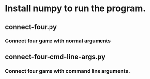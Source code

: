# Install numpy to run the program.

## connect-four.py

### Connect four game with normal arguments

## connect-four-cmd-line-args.py

### Connect four game with command line arguments.
